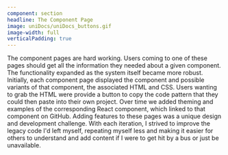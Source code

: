```yaml
---
component: section
headline: The Component Page
image: uniDocs/uniDocs_buttons.gif
image-width: full
verticalPadding: true
---
```



The component pages are hard working. Users coming to one of these pages should get all the information they needed about a given component. The functionality expanded as the system itself became more robust. Initially, each component page displayed the component and possible variants of that component, the associated HTML and CSS. Users wanting to grab the HTML were provide a button to copy the code pattern that they could then paste into their own project. Over time we added theming and examples of the corresponding React component, which linked to that component on GitHub. Adding features to these pages was a unique design and development challenge. With each iteration, I strived to improve the legacy code I'd left myself, repeating myself less and making it easier for others to understand and add content if I were to get hit by a bus or just be unavailable.